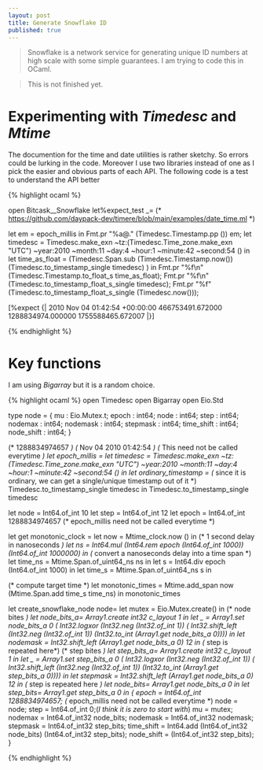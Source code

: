 ```yaml
---
layout: post
title: Generate Snowflake ID
published: true
---
```


> Snowflake is a network service for generating unique ID numbers at high scale with some simple guarantees.
> I am trying to code this in OCaml.

> This is not finished yet.

# Experimenting with *Timedesc* and *Mtime*

The documention for the time and date utilities is rather sketchy. So errors could be lurking in the code.
Moreover I use two libraries instead of one as I pick the easier and obvious parts of each API.
The following code is a test to understand the API better 

{% highlight ocaml %}

open Bitcask__Snowflake
let%expect_test _=
(* https://github.com/daypack-dev/timere/blob/main/examples/date_time.ml *)

let em = epoch_millis in
Fmt.pr "%a@." (Timedesc.Timestamp.pp  ()) em;
let timedesc = Timedesc.make_exn ~tz:(Timedesc.Time_zone.make_exn "UTC") ~year:2010 ~month:11 ~day:4 ~hour:1 ~minute:42 ~second:54 () in
let time_as_float = (Timedesc.Span.sub  (Timedesc.Timestamp.now()) (Timedesc.to_timestamp_single timedesc) ) in
Fmt.pr "%f\n"  (Timedesc.Timestamp.to_float_s time_as_float);
Fmt.pr "%f\n"  (Timedesc.to_timestamp_float_s_single timedesc);
Fmt.pr "%f"  (Timedesc.to_timestamp_float_s_single (Timedesc.now()));

[%expect {|
  2010 Nov 04 01:42:54 +00:00:00
  466753491.672000
  1288834974.000000
  1755588465.672007
  |}]


{% endhighlight %}

# Key functions

I am using *Bigarray* but it is a random choice.

{% highlight ocaml %}
open Timedesc
open Bigarray
open Eio.Std




type node = {
	mu  :  Eio.Mutex.t;
	epoch : int64;
	node :   int64;
	step :   int64;
	nodemax :    int64;
	nodemask :   int64;
	stepmask :   int64;
	time_shift :  int64;
	node_shift :  int64;
}

(* 1288834974657 *)
(* Nov 04 2010 01:42:54 *)
(* This need not be called everytime *)
let epoch_millis =
let timedesc = Timedesc.make_exn ~tz:(Timedesc.Time_zone.make_exn "UTC") ~year:2010 ~month:11 ~day:4 ~hour:1 ~minute:42 ~second:54 () in
let ordinary_timestamp =
    (* since it is ordinary, we can get a single/unique timestamp out of it *)
    Timedesc.to_timestamp_single timedesc
  in
 Timedesc.to_timestamp_single timedesc


let node  =  Int64.of_int 10
let step  =  Int64.of_int 12
let epoch = Int64.of_int 1288834974657 (* epoch_millis need not be called everytime *)

let get monotonic_clock =
   let now = Mtime_clock.now () in
   (* 1 second delay in nanoseconds *)
   let ns =  Int64.mul (Int64.rem epoch (Int64.of_int 1000))  (Int64.of_int 1000000) in
   (* convert a nanoseconds delay into a time span *)
   let time_ns = Mtime.Span.of_uint64_ns ns in
   let s = Int64.div  epoch (Int64.of_int 1000) in
   let time_s = Mtime.Span.of_uint64_ns s in

   (* compute target time *)
   let monotonic_times = Mtime.add_span now (Mtime.Span.add time_s time_ns) in
   monotonic_times


let create_snowflake_node node=
    let mutex = Eio.Mutex.create() in
    (* node bites *)
    let node_bits_a= Array1.create int32 c_layout 1 in
    let _ = Array1.set node_bits_a 0 ( Int32.logxor
                                  (Int32.neg (Int32.of_int 1))
                                  ( Int32.shift_left (Int32.neg (Int32.of_int 1)) (Int32.to_int (Array1.get node_bits_a 0)))) in
   let  nodemask  =  Int32.shift_left  (Array1.get node_bits_a 0) 12 in (*  step is repeated here*)
    (* step bites *)
    let step_bits_a= Array1.create int32 c_layout 1 in
    let _ = Array1.set step_bits_a 0 ( Int32.logxor
                                  (Int32.neg (Int32.of_int 1))
                                  ( Int32.shift_left (Int32.neg (Int32.of_int 1)) (Int32.to_int (Array1.get step_bits_a 0)))) in
    let  stepmask  =  Int32.shift_left  (Array1.get node_bits_a 0) 12 in (*  step is repeated here *)
    let node_bits= Array1.get node_bits_a 0 in
    let step_bits= Array1.get step_bits_a 0 in
    {
        epoch     = Int64.of_int 1288834974657;  (* epoch_millis need not be called everytime *)
        node  =  node;
        step  =  Int64.of_int 0;(*I think  it is zero to start with*)
        mu        = mutex;
        nodemax   = Int64.of_int32 node_bits;
        nodemask  =  Int64.of_int32 nodemask;
        stepmask   =  Int64.of_int32 step_bits;
        time_shift       = Int64.add  (Int64.of_int32 node_bits)   (Int64.of_int32 step_bits);
        node_shift       =  (Int64.of_int32 step_bits);
    }


{% endhighlight %}

